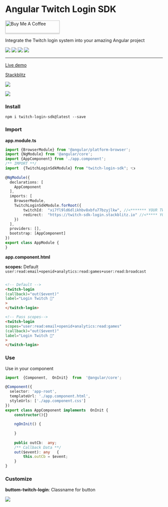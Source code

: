 
  
# Angular Twitch Login SDK
<a href="https://www.buymeacoffee.com/leifermendez" target="_blank"><img src="https://www.buymeacoffee.com/assets/img/custom_images/orange_img.png" alt="Buy Me A Coffee" style="height: 41px !important;width: 174px !important;box-shadow: 0px 3px 2px 0px rgba(190, 190, 190, 0.5) !important;-webkit-box-shadow: 0px 3px 2px 0px rgba(190, 190, 190, 0.5) !important;" ></a>

Integrate the Twitch login system into your amazing Angular project

<img src="https://badgen.net/npm/dy/twitch-login-sdk" /> <img src="https://badgen.net/npm/v/twitch-login-sdk" />  <img src="https://img.shields.io/github/stars/leifermendez/twitch-login-sdk" /> <img src="https://img.shields.io/github/license/leifermendez/twitch-login-sdk" />

---

[Live demo](https://twitch-login-sdk.stackblitz.io)

[Stackblitz](https://stackblitz.com/edit/twitch-login-sdk)

![](https://i.imgur.com/7UlkITH.png)

![](https://i.imgur.com/Nri25rj.png)

### Install
`npm i twitch-login-sdk@latest --save`

### Import


__app.module.ts__

```typescript
import {BrowserModule} from '@angular/platform-browser';  
import {NgModule} from '@angular/core';  
import {AppComponent} from './app.component';  
/** IMPORT **/
import  {TwitchLoginSdkModule} from "twitch-login-sdk"; 👈
  
@NgModule({  
  declarations: [  
    AppComponent  
  ],  
  imports: [  
    BrowserModule,   
	TwitchLoginSdkModule.forRoot({ 
		twitchId:  "xi7fl9ld6dlikhbv8xbfu77bzyjlkw", //<******* YOUR TWITCH_ID 👈
		redirect:  "https://twitch-sdk-login.stackblitz.io" //<***** YOUR CALLBACK REDIRECT 👈
	})
  ],  
  providers: [],  
  bootstrap: [AppComponent]  
})  
export class AppModule {  
}
```
__app.component.html__

__scopes:__ Default 
`user:read:email+openid+analytics:read:games+user:read:broadcast`

```html

<!-- Default -->
<twitch-login
(callback)="out($event)"
label="Login Twitch 🚀"
>
</twitch-login>

<!-- Pass scopes-->
<twitch-login
scopes="user:read:email+openid+analytics:read:games"
(callback)="out($event)"
label="Login Twitch 🚀"
>
</twitch-login>
```

### Use

Use in your component
```typescript
import  {Component,  OnInit}  from  '@angular/core'; 

@Component({  
  selector: 'app-root',  
  templateUrl: './app.component.html',  
  styleUrls: ['./app.component.css']  
})  
export class AppComponent implements  OnInit {  
	constructor(){}
	
	ngOnInit() {
	
	}
	
	public outCb:  any;
	/** Callback Data **/
	out($event): any   {
    	this.outCb = $event;
  	}
}
```

### Customize

__buttom-twitch-login__: Classname for button

![](https://i.imgur.com/7wguNoA.png)
